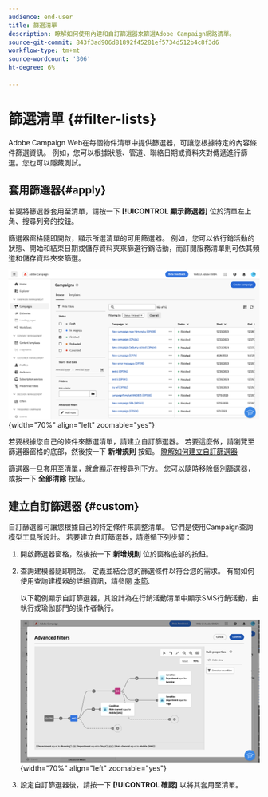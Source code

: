 ```yaml
---
audience: end-user
title: 篩選清單
description: 瞭解如何使用內建和自訂篩選器來篩選Adobe Campaign網路清單。
source-git-commit: 843f3ad906d81892f45281ef5734d512b4c8f3d6
workflow-type: tm+mt
source-wordcount: '306'
ht-degree: 6%

---
```



# 篩選清單 {#filter-lists}

Adobe Campaign Web在每個物件清單中提供篩選器，可讓您根據特定的內容條件篩選資訊。 例如，您可以根據狀態、管道、聯絡日期或資料夾對傳遞進行篩選。您也可以隱藏測試。

## 套用篩選器{#apply}

若要將篩選器套用至清單，請按一下 **[!UICONTROL 顯示篩選器]** 位於清單左上角、搜尋列旁的按鈕。

篩選器窗格隨即開啟，顯示所選清單的可用篩選器。 例如，您可以依行銷活動的狀態、開始和結束日期或儲存資料夾來篩選行銷活動，而訂閱服務清單則可依其頻道和儲存資料夾來篩選。

![](assets/filters-pane.png){width="70%" align="left" zoomable="yes"}

若要根據您自己的條件來篩選清單，請建立自訂篩選器。 若要這麼做，請瀏覽至篩選器窗格的底部，然後按一下 **新增規則** 按鈕。 [瞭解如何建立自訂篩選器](#custom)

篩選器一旦套用至清單，就會顯示在搜尋列下方。 您可以隨時移除個別篩選器，或按一下 **全部清除** 按鈕。

## 建立自訂篩選器 {#custom}

自訂篩選器可讓您根據自己的特定條件來調整清單。 它們是使用Campaign查詢模型工具所設計。 若要建立自訂篩選器，請遵循下列步驟：

1. 開啟篩選器窗格，然後按一下 **新增規則** 位於窗格底部的按鈕。
1. 查詢建模器隨即開啟。 定義並結合您的篩選條件以符合您的需求。 有關如何使用查詢建模器的詳細資訊，請參閱 [本節](../query/query-modeler-overview.md).

   以下範例顯示自訂篩選器，其設計為在行銷活動清單中顯示SMS行銷活動，由執行或瑜伽部門的操作者執行。

   ![](assets/filters-sample.png){width="70%" align="left" zoomable="yes"}

1. 設定自訂篩選器後，請按一下 **[!UICONTROL 確認]** 以將其套用至清單。
